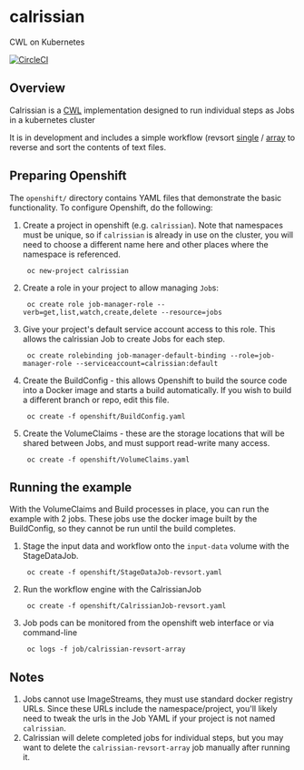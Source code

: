 # calrissian

CWL on Kubernetes

[![CircleCI](https://circleci.com/gh/Duke-GCB/calrissian.svg?style=svg)](https://circleci.com/gh/Duke-GCB/calrissian)

## Overview

Calrissian is a [CWL](https://www.commonwl.org) implementation designed to run individual steps as Jobs in a kubernetes cluster

It is in development and includes a simple workflow (revsort [single](input-data/revsort-single.cwl) / [array](input-data/revsort-array.cwl) to reverse and sort the contents of text files.

## Preparing Openshift

The `openshift/` directory contains YAML files that demonstrate the basic functionality. To configure Openshift, do the following:

1. Create a project in openshift (e.g. `calrissian`). Note that namespaces must be unique, so if `calrissian` is already in use on the cluster, you will need to choose a different name here and other places where the namespace is referenced.

        oc new-project calrissian

2. Create a role in your project to allow managing `Job`s:

        oc create role job-manager-role --verb=get,list,watch,create,delete --resource=jobs

3. Give your project's default service account access to this role. This allows the calrissian Job to create Jobs for each step.

        oc create rolebinding job-manager-default-binding --role=job-manager-role --serviceaccount=calrissian:default

4. Create the BuildConfig - this allows Openshift to build the source code into a Docker image and starts a build automatically. If you wish to build a different branch or repo, edit this file.

        oc create -f openshift/BuildConfig.yaml

5. Create the VolumeClaims - these are the storage locations that will be shared between Jobs, and must support read-write many access.

        oc create -f openshift/VolumeClaims.yaml

## Running the example

With the VolumeClaims and Build processes in place, you can run the example with 2 jobs. These jobs use the docker image built by the BuildConfig, so they cannot be run until the build completes.

1. Stage the input data and workflow onto the `input-data` volume with the StageDataJob.

        oc create -f openshift/StageDataJob-revsort.yaml

2. Run the workflow engine with the CalrissianJob

        oc create -f openshift/CalrissianJob-revsort.yaml

3. Job pods can be monitored from the openshift web interface or via command-line

        oc logs -f job/calrissian-revsort-array

## Notes

1. Jobs cannot use ImageStreams, they must use standard docker registry URLs. Since these URLs include the namespace/project, you'll likely need to tweak the urls in the Job YAML if your project is not named `calrissian`.
2. Calrissian will delete completed jobs for individual steps, but you may want to delete the `calrissian-revsort-array` job manually after running it.
